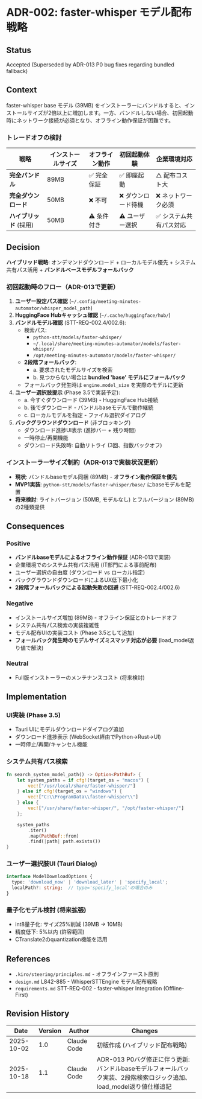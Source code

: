 # ADR-002: faster-whisper モデル配布戦略

## Status
Accepted (Superseded by ADR-013 P0 bug fixes regarding bundled fallback)

## Context
faster-whisper base モデル (39MB) をインストーラーにバンドルすると、インストールサイズが2倍以上に増加します。一方、バンドルしない場合、初回起動時にネットワーク接続が必須となり、オフライン動作保証が困難です。

### トレードオフの検討

| 戦略 | インストールサイズ | オフライン動作 | 初回起動体験 | 企業環境対応 |
|-----|-----------------|--------------|-------------|-------------|
| **完全バンドル** | 89MB | ✅ 完全保証 | ✅ 即座起動 | △ 配布コスト大 |
| **完全ダウンロード** | 50MB | ❌ 不可 | ❌ ダウンロード待機 | ❌ ネットワーク必須 |
| **ハイブリッド** (採用) | 50MB | ⚠️ 条件付き | ⚠️ ユーザー選択 | ✅ システム共有パス対応 |

## Decision
**ハイブリッド戦略**: オンデマンドダウンロード + ローカルモデル優先 + システム共有パス活用 + **バンドルベースモデルフォールバック**

### 初回起動時のフロー（ADR-013で更新）
1. **ユーザー設定パス確認** (`~/.config/meeting-minutes-automator/whisper_model_path`)
2. **HuggingFace Hubキャッシュ確認** (`~/.cache/huggingface/hub/`)
3. **バンドルモデル確認** (STT-REQ-002.4/002.6):
   - 検索パス:
     - `python-stt/models/faster-whisper/`
     - `~/.local/share/meeting-minutes-automator/models/faster-whisper/`
     - `/opt/meeting-minutes-automator/models/faster-whisper/`
   - **2段階フォールバック**:
     - a. 要求されたモデルサイズを検索
     - b. 見つからない場合は **bundled 'base' モデルにフォールバック**
   - フォールバック発生時は `engine.model_size` を実際のモデルに更新
4. **ユーザー選択肢提示** (Phase 3.5で実装予定):
   - a. 今すぐダウンロード (39MB) - HuggingFace Hub接続
   - b. 後でダウンロード - バンドルbaseモデルで動作継続
   - c. ローカルモデルを指定 - ファイル選択ダイアログ
5. **バックグラウンドダウンロード** (非ブロッキング)
   - ダウンロード進捗UI表示 (進捗バー + 残り時間)
   - 一時停止/再開機能
   - ダウンロード失敗時: 自動リトライ (3回、指数バックオフ)

### インストーラーサイズ制約（ADR-013で実装状況更新）
- **現状**: バンドルbaseモデル同梱 (89MB) - **オフライン動作保証を優先**
- **MVP1実装**: `python-stt/models/faster-whisper/base/` にbaseモデルを配置
- **将来検討**: ライトバージョン (50MB, モデルなし) とフルバージョン (89MB) の2種類提供

## Consequences

### Positive
- **バンドルbaseモデルによるオフライン動作保証** (ADR-013で実装)
- 企業環境でのシステム共有パス活用 (IT部門による事前配布)
- ユーザー選択の自由度 (ダウンロード vs ローカル指定)
- バックグラウンドダウンロードによるUX低下最小化
- **2段階フォールバックによる起動失敗の回避** (STT-REQ-002.4/002.6)

### Negative
- インストールサイズ増加 (89MB) - オフライン保証とのトレードオフ
- システム共有パス検索の実装複雑性
- モデル配布UIの実装コスト (Phase 3.5として追加)
- **フォールバック発生時のモデルサイズミスマッチ対応が必要** (load_model返り値で解決)

### Neutral
- Full版インストーラーのメンテナンスコスト (将来検討)

## Implementation

### UI実装 (Phase 3.5)
- Tauri UIにモデルダウンロードダイアログ追加
- ダウンロード進捗表示 (WebSocket経由でPython→Rust→UI)
- 一時停止/再開/キャンセル機能

### システム共有パス検索
```rust
fn search_system_model_path() -> Option<PathBuf> {
    let system_paths = if cfg!(target_os = "macos") {
        vec!["/usr/local/share/faster-whisper/"]
    } else if cfg!(target_os = "windows") {
        vec!["C:\\ProgramData\\faster-whisper\\"]
    } else {
        vec!["/usr/share/faster-whisper/", "/opt/faster-whisper/"]
    };

    system_paths
        .iter()
        .map(PathBuf::from)
        .find(|path| path.exists())
}
```

### ユーザー選択肢UI (Tauri Dialog)
```typescript
interface ModelDownloadOptions {
  type: 'download_now' | 'download_later' | 'specify_local';
  localPath?: string;  // type='specify_local'の場合のみ
}
```

### 量子化モデル検討 (将来拡張)
- int8量子化: サイズ25%削減 (39MB → 10MB)
- 精度低下: 5%以内 (許容範囲)
- CTranslate2のquantization機能を活用

## References
- `.kiro/steering/principles.md` - オフラインファースト原則
- `design.md` L842-885 - WhisperSTTEngine モデル配布戦略
- `requirements.md` STT-REQ-002 - faster-whisper Integration (Offline-First)

## Revision History

| Date | Version | Author | Changes |
|------|---------|--------|---------|
| 2025-10-02 | 1.0 | Claude Code | 初版作成 (ハイブリッド配布戦略) |
| 2025-10-18 | 1.1 | Claude Code | ADR-013 P0バグ修正に伴う更新: バンドルbaseモデルフォールバック実装、2段階検索ロジック追加、load_model返り値仕様追記 |
